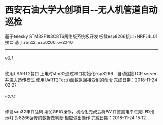 西安石油大学大创项目--无人机管道自动巡检
==

基于telesky STM32F103C8T6网络版系统板开发 板载esp8266接口+NRF24L01接口 
基于stm32_esp8266_ov2640

****

###### v0.1
使用USART2接口
上电时stm32通过串口初始化esp8266，自动连接TCP server并进入透传模式
使用UART2Test()函数返回接受到的命令
完成日期：2018-11-24 02:27

###### v0.1.1
修复stm32串口乱码
增加GPIO操作，初始化完成后将PA1口置高电平点亮LED指示灯
对8266回传的数据做判断 相应做出操作
完成日期：2018-11-24 15:12